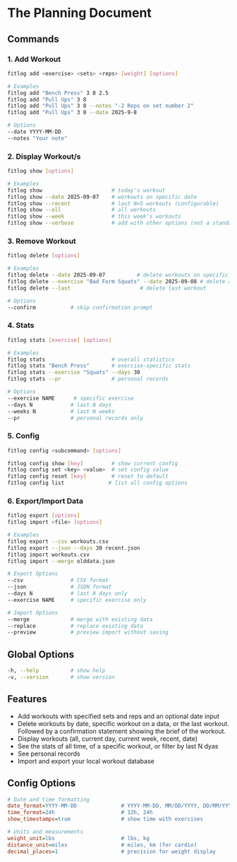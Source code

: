 # The Planning Document

## Commands

### 1. Add Workout

```bash
fitlog add <exercise> <sets> <reps> [weight] [options]

# Examples
fitlog add "Bench Press" 3 8 2.5
fitlog add "Pull Ups" 3 8
fitlog add "Pull Ups" 3 8 --notes "-2 Reps on set number 2"
fitlog add "Pull Ups" 3 8 --date 2025-9-8

# Options
--date YYYY-MM-DD
--notes "Your note"
```

### 2. Display Workout/s

```bash
fitlog show [options]

# Examples
fitlog show                      # today's workout
fitlog show --date 2025-09-07    # workouts on specific date
fitlog show --recent             # last N=5 workouts (configurable)
fitlog show --all                # all workouts
fitlog show --week               # this week's workouts
fitlog show --verbose            # add with other options (not a standalone one)
```

### 3. Remove Workout

```bash
fitlog delete [options]

# Examples
fitlog delete --date 2025-09-07          # delete workouts on specific date
fitlog delete --exercise "Bad Form Squats" --date 2025-09-08 # delete a specific workout
fitlog delete --last                      # delete last workout

# Options
--confirm           # skip confirmation prompt
```

### 4. Stats

```bash
fitlog stats [exercise] [options]

# Examples
fitlog stats                     # overall statistics
fitlog stats "Bench Press"       # exercise-specific stats
fitlog stats --exercise "Squats" --days 30
fitlog stats --pr                # personal records

# Options
--exercise NAME      # specific exercise
--days N            # last N days
--weeks N           # last N weeks
--pr                # personal records only
```

### 5. Config

```bash
fitlog config <subcommand> [options]

fitlog config show [key]         # show current config
fitlog config set <key> <value>  # set config value
fitlog config reset [key]        # reset to default
fitlog config list              # list all config options

```

### 6. Export/Import Data

```bash
fitlog export [options]
fitlog import <file> [options]

# Examples
fitlog export --csv workouts.csv
fitlog export --json --days 30 recent.json
fitlog import workouts.csv
fitlog import --merge olddata.json

# Export Options
--csv               # CSV format
--json              # JSON format
--days N            # last N days only
--exercise NAME     # specific exercise only

# Import Options
--merge             # merge with existing data
--replace           # replace existing data
--preview           # preview import without saving
```

## Global Options

```bash
-h, --help          # show help
-v, --version       # show version
```

## Features

- Add workouts with specified sets and reps and an optional date input
- Delete workouts by date, specific workout on a data, or the last workout. Followed by a confirmation statement showing the brief of the workout.
- Display workouts (all, current day, current week, recent, date)
- See the stats of all time, of a specific workout, or filter by last N dyas
- See personal records
- Import and export your local workout database

## Config Options

```ini
# Date and time formatting
date_format=YYYY-MM-DD              # YYYY-MM-DD, MM/DD/YYYY, DD/MM/YYYY, DD-MMM-YYYY
time_format=24h                     # 12h, 24h
show_timestamps=true                # show time with exercises

# Units and measurements
weight_unit=lbs                     # lbs, kg
distance_unit=miles                 # miles, km (for cardio)
decimal_places=1                    # precision for weight display
```
